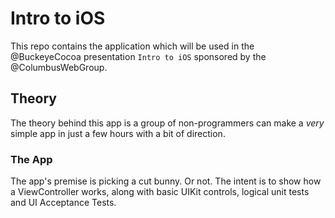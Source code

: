 # Intro to iOS

This repo contains the application which will be used in the @BuckeyeCocoa presentation `Intro to iOS` sponsored by the @ColumbusWebGroup.

## Theory

The theory behind this app is a group of non-programmers can make a *very* simple app in just a few hours with a bit of direction.

### The App

The app's premise is picking a cut bunny. Or not. The intent is to show how a ViewController works, along with basic UIKit controls, logical unit tests and UI Acceptance Tests.




